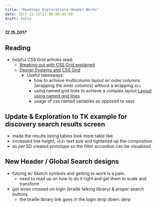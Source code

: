 ```yaml
---
title: "Readings Explorations Header Works"
date: 2017-12-15T17:00:00-05:00
draft: false
---
```


***12.15.2017***

## Reading
* helpful CSS Grid articles read:
  - [Breaking out with CSS Grid explained](https://rachelandrew.co.uk/archives/2017/06/01/breaking-out-with-css-grid-explained/)
  - [Design Systems and CSS Grid](https://24ways.org/2017/design-systems-and-css-grid/)
    + Useful takeaways:
      * how to achieve multicolumn layout w/ outer columns (wrapping the inner columns) without a wrapping ````div````
      * using named grid lines to achieve a complex layout [Layout using named grid lines](https://developer.mozilla.org/en-US/docs/Web/CSS/CSS_Grid_Layout/Layout_using_Named_Grid_Lines)
      * usage of css named variables as opposed to sass

## Update & Exploration to TK example for discovery search results screen
* made the results listing tables look more table like
* increased line height, ````<h3>```` text size and tightened up the composition
* as per SD created prototype so the filter accordion can be visualized


## New Header / Global Search designs
* futzing w/ Sketch symbols and getting to work is a pain.
  - need to read up on how to do it right and get them to scale and transform
* got wires crossed on login (braille talking library) & proper search buttons.
  - the braille library link goes in the login drop down: derp
